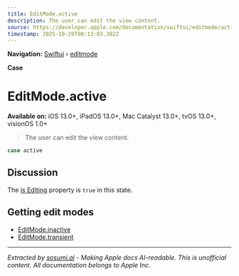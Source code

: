 ```yaml
---
title: EditMode.active
description: The user can edit the view content.
source: https://developer.apple.com/documentation/swiftui/editmode/active
timestamp: 2025-10-29T00:13:03.382Z
---
```


**Navigation:** [Swiftui](/documentation/swiftui) › [editmode](/documentation/swiftui/editmode)

**Case**

# EditMode.active

**Available on:** iOS 13.0+, iPadOS 13.0+, Mac Catalyst 13.0+, tvOS 13.0+, visionOS 1.0+

> The user can edit the view content.

```swift
case active
```

## Discussion

The [is Editing](/documentation/swiftui/editmode/isediting) property is `true` in this state.

## Getting edit modes

- [EditMode.inactive](/documentation/swiftui/editmode/inactive)
- [EditMode.transient](/documentation/swiftui/editmode/transient)

---

*Extracted by [sosumi.ai](https://sosumi.ai) - Making Apple docs AI-readable.*
*This is unofficial content. All documentation belongs to Apple Inc.*
